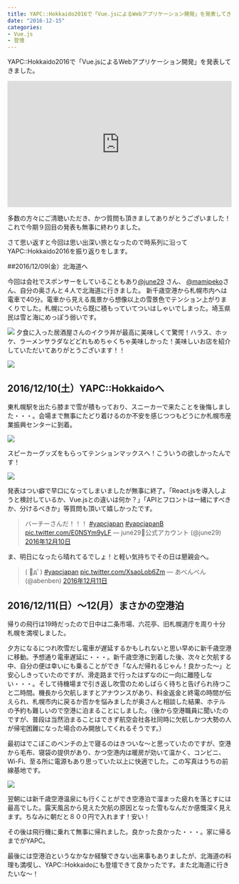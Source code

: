 ```yaml
---
title: YAPC::Hokkaido2016で「Vue.jsによるWebアプリケーション開発」を発表してきました
date: "2016-12-15"
categories: 
- Vue.js
- 登壇
---
```


YAPC::Hokkaido2016で「Vue.jsによるWebアプリケーション開発」を発表してきました。


<div style="left: 0; width: 100%; height: 0; position: relative; padding-bottom: 56.1972%;"><iframe src="https://speakerdeck.com/player/284455e250b3451386ce8d2c3671436f" style="border: 0; top: 0; left: 0; width: 100%; height: 100%; position: absolute;" allowfullscreen scrolling="no" allow="encrypted-media"></iframe></div>

多数の方々にご清聴いただき、かつ質問も頂きましてありがとうございました！これで今期９回目の発表も無事に終わりました。

さて思い返すと今回は思い出深い旅となったので時系列に沿ってYAPC::Hokkaido2016を振り返りをします。

##2016/12/09(金）北海道へ

今回は会社でスポンサーをしていることもあり[@june29](https://twitter.com/june29) さん、
[@mamipeko](https://twitter.com/mamipeko)さん、自分の奥さんと４人で北海道に行きました。 新千歳空港から札幌市内へは電車で40分。電車から見える風景から想像以上の雪景色でテンション上がりまくりでした。札幌についたら既に積もっていてついはしゃいでしまった。埼玉県民は雪と海にめっぽう弱いです。

![](/images/blog/2016/2016-12-09-01.jpg)
夕食に入った居酒屋さんのイクラ丼が最高に美味しくて驚愕！ハラス、ホッケ、ラーメンサラダなどどれもめちゃくちゃ美味しかった！美味しいお店を紹介していただいてありがとうございます！！

![](/images/blog/2016/2016-12-09-02.jpg)


## 2016/12/10(土）YAPC::Hokkaidoへ


東札幌駅を出たら膝まで雪が積もっており、スニーカーで来たことを後悔しました・・・。会場まで無事にたどり着けるのか不安を感じつつもどうにか札幌市産業振興センターに到着。


![](/images/blog/2016/2016-12-10-01.jpg)

スピーカーグッズをもらってテンションマックスへ！こういうの欲しかったんです！


![](/images/blog/2016/2016-12-10-02.jpg)

発表はつい癖で早口になってしまいましたが無事に終了。「React.jsを導入しようと検討しているか、Vue.jsとの違いは何か？」「APIとフロントは一緒にすべきか、分けるべきか」等質問も頂いて嬉しかったです。


> バーチーさんだ！！！ 
[#yapcjapan](https://twitter.com/hashtag/yapcjapan?src=hash) 
[#yapcjapanB](https://twitter.com/hashtag/yapcjapanB?src=hash) 
[pic.twitter.com/E0NSYm9yLF](https://t.co/E0NSYm9yLF)
— juné29💩公式アカウント (@june29) 
[2016年12月10日](https://twitter.com/june29/status/807467808174940160)



ま、明日になったら晴れてるでしょ！と軽い気持ちでその日は懇親会へ。


> ( ﾟдﾟ) [#yapcjapan](https://twitter.com/hashtag/yapcjapan?src=hash) 
[pic.twitter.com/XsaoLob6Zm](https://t.co/XsaoLob6Zm)
— あべんべん (@abenben) 
[2016年12月11日](https://twitter.com/abenben/status/807746789172342784)

## 2016/12/11(日）〜12(月）まさかの空港泊

帰りの飛行は19時だったので日中は二条市場、六花亭、旧札幌道庁を周り十分札幌を満喫しました。

夕方になるにつれ吹雪だし電車が遅延するかもしれないと思い早めに新千歳空港に移動。予想通り電車遅延に・・・。新千歳空港に到着した後、次々と欠航する中、自分の便は幸いにも乗ることができ「なんだ帰れるじゃん！良かった〜」と安心しきっていたのですが、滑走路まで行ったはずなのに一向に離陸しない・・・。そして待機場まで引き返し吹雪のためしばらく待ちと告げられ待つこと二時間。機長から欠航しますとアナウンスがあり、料金返金と終電の時間が伝えられ、札幌市内に戻るか否かを悩みましたが奥さんと相談した結果、ホテルの予約も難しいので空港に泊まることにしました。（後から空港職員に聞いたのですが、普段は当然泊まることはできず航空会社各社同時に欠航しかつ大勢の人が帰宅困難になった場合のみ開放してくれるそうです。）

最初はでこぼこのベンチの上で寝るのはきついな〜と思っていたのですが、空港から毛布、寝袋の提供があり、かつ空港内は暖房が効いて温かく、コンビニ、Wi-Fi、至る所に電源もあり思っていた以上に快適でした。この写真はうちの前線基地です。


![](/images/blog/2016/2016-12-10-03.jpg)

翌朝には新千歳空港温泉にも行くことができ空港泊で溜まった疲れを落とすには最高でした。露天風呂から見えた欠航の原因となった雪もなんだか感慨深く見えます。ちなみに朝だと８００円で入れます！安い！

その後は飛行機に乗れて無事に帰れました。良かった良かった・・・。家に帰るまでがYAPC。

最後には空港泊というなかなか経験できない出来事もありましたが、北海道の料理も満喫し、YAPC::Hokkaidoにも登壇できて良かったです。また北海道に行きたいな〜！